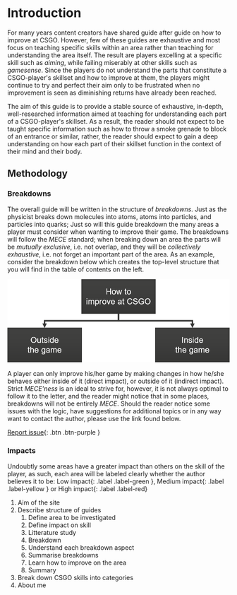 # Introduction

For many years content creators have shared guide after guide on how to improve at CSGO. However, few of these guides are exhaustive and most focus on teaching specific skills within an area rather than teaching for understanding the area itself. The result are players excelling at a specific skill such as *aiming*, while failing miserably at other skills such as *gamesense*. Since the players do not understand the parts that constitute a CSGO-player's skillset and how to improve at them, the players might continue to try and perfect their aim only to be frustrated when no improvement is seen as diminishing returns have already been reached.

The aim of this guide is to provide a stable source of exhaustive, in-depth, well-researched information aimed at teaching for understanding each part of a CSGO-player's skillset. 
As a result, the reader should not expect to be taught specific information such as how to throw a smoke grenade to block of an entrance or similar, rather, the reader should expect to gain a deep understanding on how each part of their skillset function in the context of their mind and their body. 

## Methodology

### Breakdowns

The overall guide will be written in the structure of *breakdowns*. Just as the physicist breaks down molecules into atoms, atoms into particles, and particles into quarks; Just so will this guide breakdown the many areas a player must consider when wanting to improve their game. The breakdowns will follow the *MECE* standard; when breaking down an area the parts will be *mutually exclusive*, i.e. not overlap, and they will be *collectively exhaustive*, i.e. not forget an important part of the area. As an example, consider the breakdown below which creates the top-level structure that you will find in the table of contents on the left. 

![](images/breakdown_upper.png?raw=true "Initial breakdown and structure of guide")

A player can only improve his/her game by making changes in how he/she behaves either inside of it (direct impact), or outside of it (indirect impact). Strict *MECE'ness* is an ideal to strive for, however, it is not always optimal to follow it to the letter, and the reader might notice that in some places, breakdowns will not be entirely *MECE*. Should the reader notice some issues with the logic, have suggestions for additional topics or in any way want to contact the author, please use the link found below. 

[Report issue](https://github.com/miqlliot/CSGOguides/issues){: .btn .btn-purple }

### Impacts

Undoubtly some areas have a greater impact than others on the skill of the player, as such, each area will be labeled clearly whether the author believes it to be: Low impact{: .label .label-green }, Medium impact{: .label .label-yellow } or High impact{: .label .label-red}


1. Aim of the site  
1. Describe structure of guides
    1. Define area to be investigated 
    1. Define impact on skill
    1. Litterature study
    1. Breakdown
    1. Understand each breakdown aspect
    1. Summarise breakdowns
    1. Learn how to improve on the area
    1. Summary 
1. Break down CSGO skills into categories
1. About me

